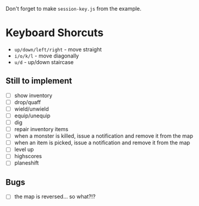 Don't forget to make `session-key.js` from the example.

# Keyboard Shorcuts

* `up/down/left/right` - move straight
* `i/o/k/l` - move diagonally
* `u/d` - up/down staircase

## Still to implement

- [ ] show inventory
- [ ] drop/quaff
- [ ] wield/unwield
- [ ] equip/unequip
- [ ] dig
- [ ] repair inventory items
- [ ] when a monster is killed, issue a notification and remove it from the map
- [ ] when an item is picked, issue a notification and remove it from the map
- [ ] level up
- [ ] highscores
- [ ] planeshift

## Bugs

- [ ] the map is reversed... so what?!?
